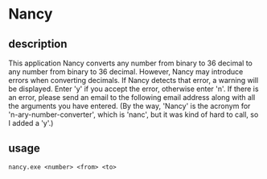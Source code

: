 # Nancy

## description

This application Nancy converts any number from binary to 36 decimal to any number from binary to 36 decimal.
However, Nancy may introduce errors when converting decimals.
If Nancy detects that error, a warning will be displayed.
Enter 'y' if you accept the error, otherwise enter 'n'.
If there is an error, please send an email to the following email address along with all the arguments you have entered.
(By the way, 'Nancy' is the acronym for 'n-ary-number-converter', which is 'nanc', but it was kind of hard to call, so I added a 'y'.)

## usage

``` commandline
nancy.exe <number> <from> <to>
```
